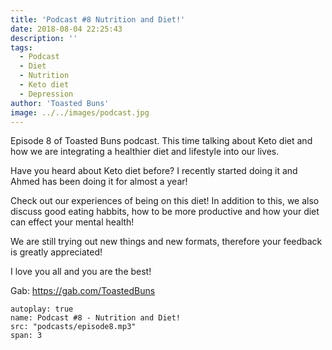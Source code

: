 ```yaml
---
title: 'Podcast #8 Nutrition and Diet!'
date: 2018-08-04 22:25:43
description: ''
tags:
  - Podcast
  - Diet
  - Nutrition
  - Keto diet
  - Depression
author: 'Toasted Buns'
image: ../../images/podcast.jpg
---
```


Episode 8 of Toasted Buns podcast. This time talking about Keto diet and how we are integrating a healthier diet and lifestyle into our lives.

Have you heard about Keto diet before? I recently started doing it and Ahmed has been doing it for almost a year!

Check out our experiences of being on this diet!
In addition to this, we also discuss good eating habbits, how to be more productive and how your diet can effect your mental health!

We are still trying out new things and new formats, therefore your
feedback is greatly appreciated!

I love you all and you are the best!

Gab: https://gab.com/ToastedBuns
 

<script async src="//pagead2.googlesyndication.com/pagead/js/adsbygoogle.js"></script><ins class="adsbygoogle" style="display:block; text-align:center;"  data-ad-layout="in-article"  data-ad-format="fluid"  data-ad-client="ca-pub-2164900147810573"  data-ad-slot="8817307412"></ins><script>(adsbygoogle = window.adsbygoogle || []).push({});</script>

 

```audio
autoplay: true
name: Podcast #8 - Nutrition and Diet!
src: "podcasts/episode8.mp3"
span: 3
```
